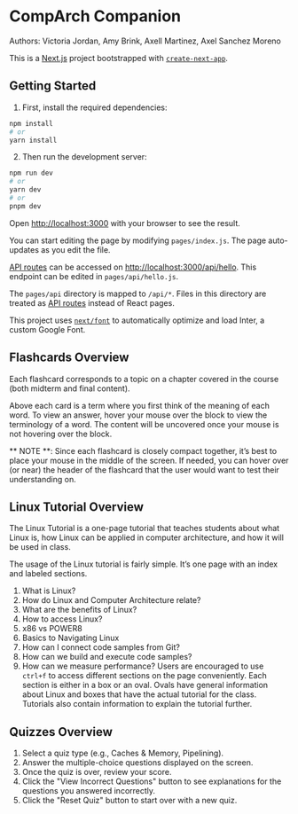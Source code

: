 # CompArch Companion

Authors: Victoria Jordan, Amy Brink, Axell Martinez, Axel Sanchez Moreno

This is a [Next.js](https://nextjs.org/) project bootstrapped with [`create-next-app`](https://github.com/vercel/next.js/tree/canary/packages/create-next-app).

## Getting Started


1. First, install the required dependencies:

```bash
npm install
# or
yarn install
```

2. Then run the development server:

```bash
npm run dev
# or
yarn dev
# or
pnpm dev
```

Open [http://localhost:3000](http://localhost:3000) with your browser to see the result.

You can start editing the page by modifying `pages/index.js`. The page auto-updates as you edit the file.

[API routes](https://nextjs.org/docs/api-routes/introduction) can be accessed on [http://localhost:3000/api/hello](http://localhost:3000/api/hello). This endpoint can be edited in `pages/api/hello.js`.

The `pages/api` directory is mapped to `/api/*`. Files in this directory are treated as [API routes](https://nextjs.org/docs/api-routes/introduction) instead of React pages.

This project uses [`next/font`](https://nextjs.org/docs/basic-features/font-optimization) to automatically optimize and load Inter, a custom Google Font.

## Flashcards Overview

Each flashcard corresponds to a topic on a chapter covered in the course (both midterm and final content).

Above each card is a term where you first think of the meaning of each word. To view an answer, hover your mouse over the block to view the terminology of a word. The content will be uncovered once your mouse is not hovering over the block. 

** NOTE **: Since each flashcard is closely compact together, it’s best to place your mouse in the middle of the screen. If needed, you can hover over (or near) the header of the flashcard that the user would want to test their understanding on. 

## Linux Tutorial Overview 

The Linux Tutorial is a one-page tutorial that teaches students about what Linux is, how Linux can be applied in computer architecture, and how it will be used in class. 

The usage of the Linux tutorial is fairly simple. It’s one page with an index and labeled sections. 
1. What is Linux?
2. How do Linux and Computer Architecture relate?
3. What are the benefits of Linux?
4. How to access Linux?
5. x86 vs POWER8
6. Basics to Navigating Linux
7. How can I connect code samples from Git?
8. How can we build and execute code samples?
9. How can we measure performance?
Users are encouraged to use `ctrl+f` to access different sections on the page conveniently. Each section is either in a box or an oval. Ovals have general information about Linux and boxes that have the actual tutorial for the class. Tutorials also contain information to explain the tutorial further. 

## Quizzes Overview

1. Select a quiz type (e.g., Caches & Memory, Pipelining).
2. Answer the multiple-choice questions displayed on the screen.
3. Once the quiz is over, review your score.
4. Click the "View Incorrect Questions" button to see explanations for the questions you answered incorrectly.
5. Click the "Reset Quiz" button to start over with a new quiz.
